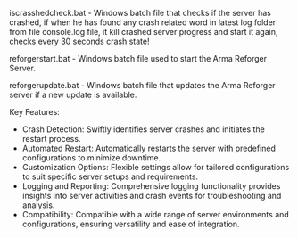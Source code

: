 iscrasshedcheck.bat - Windows batch file that checks if the server has crashed, if when he has found any crash related word in latest log folder from file console.log file, it kill crashed server progress and start it again, checks every 30 seconds crash state!

reforgerstart.bat - Windows batch file used to start the Arma Reforger Server.

reforgerupdate.bat - Windows batch file that updates the Arma Reforger server if a new update is available.

Key Features:
- Crash Detection: Swiftly identifies server crashes and initiates the restart process.
- Automated Restart: Automatically restarts the server with predefined configurations to minimize downtime.
- Customization Options: Flexible settings allow for tailored configurations to suit specific server setups and requirements.
- Logging and Reporting: Comprehensive logging functionality provides insights into server activities and crash events for troubleshooting and analysis.
- Compatibility: Compatible with a wide range of server environments and configurations, ensuring versatility and ease of integration.
